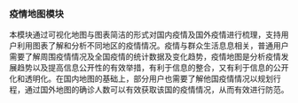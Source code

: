 ### 疫情地图模块

本模块通过可视化地图与图表简洁的形式对国内疫情及国外疫情进行梳理，支持用户利用图表了解和分析不同地区的疫情情况。疫情与群众生活息息相关，普通用户需要了解周围疫情情况及全国疫情的统计数据及变化趋势，疫情地图是分析疫情发展趋势以及提高信息公开性的有效举措，有利于信息的整合，又有利于信息的公开化和透明化。在国内地图的基础上，部分用户也需要了解他国疫情情况以规划行程，通过国外地图的确诊人数可以有效获取该国的疫情情况，从而有效进行防范。
